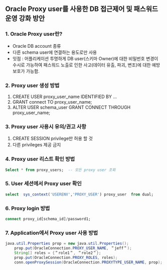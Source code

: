 ## Oracle Proxy user를 사용한 DB 접근제어 및 패스워드 운영 강화 방안
### 1. Oracle Proxy user란?
- Oracle DB account 종류
- 다른 schema user에 연결하는 용도로만 사용
- 잇점 : 어플리케이션 투명하게 DB user(스키마 Owner)에 대한 비밀번호 변경이 수시로 가능하여 패스워드 노출로 인한 사고(데이터 유출, 파괴, 변조)에 대한 예방 보호가 가능함.

### 2. Proxy user 생성 방법
1. CREATE USER proxy_user_name IDENTIFIED BY …
2. GRANT connect TO proxy_user_name;
3. ALTER USER schema_user GRANT CONNECT THROUGH proxy_user_name;

### 3. Proxy user 사용시 유의/권고 사항
1. CREATE SESSION privilege만 허용 할 것
2. 다른 privileges 제공 금지

### 4. Proxy user 리스트 확인 방법
```sql
Select * from proxy_users;  -- 모든 proxy user 조회
```

### 5. User 세션에서 Proxy user 확인
```sql
select  sys_context('USERENV','PROXY_USER') proxy_user  from dual;  
```

### 6. Proxy login 방법
```sql
connect proxy_id[schema_id]/password1;
```
### 7. Application에서 Proxy user 사용 방법

```java
java.util.Properties prop = new java.util.Properties();
    prop.put(OracleConnection.PROXY_USER_NAME, ＂jeff＂);
    String[] roles = {＂role1＂, ＂role2＂};
    prop.put(OracleConnection.PROXY_ROLES, roles);
    conn.openProxySession(OracleConnection.PROXYTYPE_USER_NAME, prop);

```
